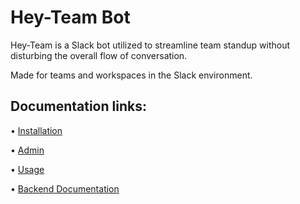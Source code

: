 # **Hey-Team Bot**

Hey-Team is a Slack bot utilized to streamline team standup without disturbing the overall flow of conversation.

Made for teams and workspaces in the Slack environment. 

## Documentation links:

• [Installation]()

• [Admin]()

• [Usage]()

• [Backend Documentation](./backend/README.md) 
